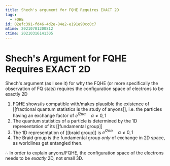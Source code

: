 ```yaml
---
title: Shech's argument for FQHE Requires EXACT 2D
tags:
  - FQHE
id: 02efc391-fd46-4d2e-84e2-e191e90cc0c7
mtime: 20210701200812
ctime: 20210316141305
---
```


# Shech's Argument for FQHE Requires EXACT 2D

Shech's argument (as I see it) for why the FQHE (or more specifically the observation of FQ stats) requires the configuration space of electrons to be exactly 2D

1) FQHE shows/is compatible with/makes plausible the existence of [[fractional quantum statistics is the study of anyons]], i.e. the particles having an exchange factor of $e^{i2\pi\alpha}\quad \alpha\neq 0,1$
2) The quantum statistics of a particle is determined by the 1D representation of its [[fundamental group]]
3) The 1D representation of [[braid group]] is $e^{i2\pi\alpha}\quad\alpha\neq0,1$
4) The Braid group is the fundamental group _only_ of exchange in 2D space, as worldlines get entangled then.

$\therefore$ In order to explain anyons/FQHE, the configuration space of the electrons needs to be _exactly_ 2D, not small 3D.
